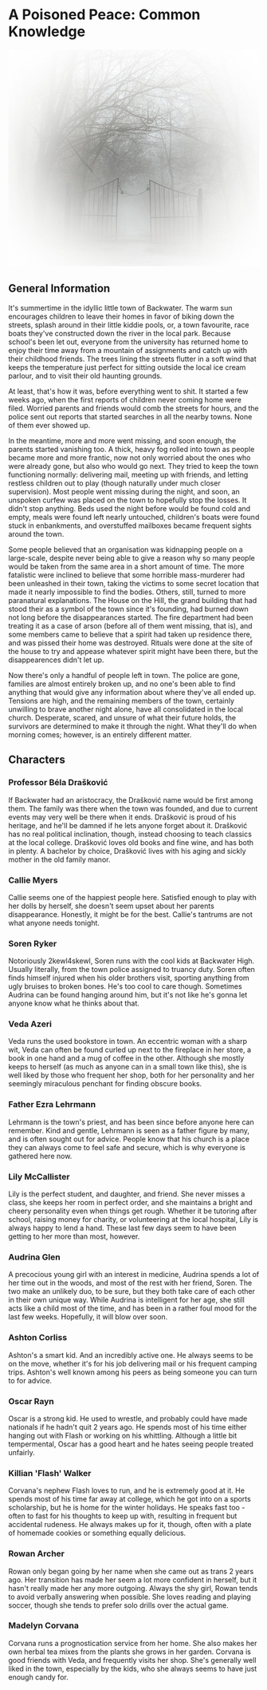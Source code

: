 # A Poisoned Peace: Common Knowledge

![](../resources/fog_vignette_2.jpg)

## General Information

It's summertime in the idyllic little town of Backwater. The warm sun
encourages children to leave their homes in favor of biking down the streets,
splash around in their little kiddie pools, or, a town favourite, race boats
they've constructed down the river in the local park. Because school's been let
out, everyone from the university has returned home to enjoy their time away
from a mountain of assignments and catch up with their childhood friends. The
trees lining the streets flutter in a soft wind that keeps the temperature just
perfect for sitting outside the local ice cream parlour, and to visit their old
haunting grounds.
  
At least, that's how it was, before everything went to shit. It started a few
weeks ago, when the first reports of children never coming home were filed.
Worried parents and friends would comb the streets for hours, and the police
sent out reports that started searches in all the nearby towns. None of them
ever showed up.
    
In the meantime, more and more went missing, and soon enough, the parents
started vanishing too.  A thick, heavy fog rolled into town as people became
more and more frantic, now not only worried about the ones who were already
gone, but also who would go next. They tried to keep the town functioning
normally: delivering mail, meeting up with friends, and letting restless
children out to play (though naturally under much closer supervision). Most
people went missing during the night, and soon, an unspoken curfew was placed
on the town to hopefully stop the losses. It didn't stop anything. Beds used
the night before would be found cold and empty, meals were found left nearly
untouched, children's boats were found stuck in enbankments, and overstuffed
mailboxes became frequent sights around the town.
    
Some people believed that an organisation was kidnapping people on
a large-scale, despite never being able to give a reason why so many people
would be taken from the same area in a short amount of time. The more
fatalistic were inclined to believe that some horrible mass-murderer had been
unleashed in their town, taking the victims to some secret location that made
it nearly impossible to find the bodies. Others, still, turned to more
paranatural explanations. The House on the Hill, the grand building that had
stood their as a symbol of the town since it's founding, had burned down not
long before the disappearances started. The fire department had been treating
it as a case of arson (before all of them went missing, that is), and some
members came to believe that a spirit had taken up residence there, and was
pissed their home was destroyed. Rituals were done at the site of the house to
try and appease whatever spirit might have been there, but the disappearences
didn't let up.  

Now there's only a handful of people left in town. The police are gone,
families are almost entirely broken up, and no one's been able to find anything
that would give any information about where they've all ended up. Tensions are
high, and the remaining members of the town, certainly unwilling to brave
another night alone, have all consolidated in the local church. Desperate,
scared, and unsure of what their future holds, the survivors are determined to
make it through the night. What they'll do when morning comes; however, is an
entirely different matter. 

## Characters

### Professor Béla Drašković

If Backwater had an aristocracy, the Drašković name would be first
among them.  The family was there when the town was founded, and due to current
events may very well be there when it ends.  Drašković is proud of his heritage,
and he'll be damned if he lets anyone forget about it.  Drašković has no
real political inclination, though, instead choosing to teach classics at the
local college.  Drašković loves old books and fine wine, and has both in
plenty. A bachelor by choice, Drašković lives with his aging and sickly mother
in the old family manor.

### Callie Myers

Callie seems one of the happiest people here. Satisfied enough to play with her
dolls by herself, she doesn't seem upset about her parents disappearance.
Honestly, it might be for the best. Callie's tantrums are not what anyone needs
tonight.

### Soren Ryker

Notoriously 2kewl4skewl, Soren runs with the cool kids at Backwater High.
Usually literally, from the town police assigned to truancy duty. Soren often
finds himself injured when his older brothers visit, sporting anything from
ugly bruises to broken bones. He's too cool to care though. Sometimes Audrina can
be found hanging around him, but it's not like he's gonna let anyone know what
he thinks about that.

### Veda Azeri

Veda runs the used bookstore in town. An eccentric woman with a sharp wit,
Veda can often be found curled up next to the fireplace in her store, a book
in one hand and a mug of coffee in the other. Although she mostly keeps to
herself (as much as anyone can in a small town like this), she is well liked by
those who frequent her shop, both for her personality and her seemingly
miraculous penchant for finding obscure books.

### Father Ezra Lehrmann

Lehrmann is the town's priest, and has been since before anyone here can
remember. Kind and gentle, Lehrmann is seen as a father figure by many, and
is often sought out for advice. People know that his church is a place they can
always come to feel safe and secure, which is why everyone is gathered here
now.

### Lily McCallister

Lily is the perfect student, and daughter, and friend. She never misses
a class, she keeps her room in perfect order, and she maintains a bright and
cheery personality even when things get rough. Whether it be tutoring after
school, raising money for charity, or volunteering at the local hospital,
Lily is always happy to lend a hand. These last few days seem to have been
getting to her more than most, however.

### Audrina Glen

A precocious young girl with an interest in medicine, Audrina spends a lot of her
time out in the woods, and most of the rest with her friend, Soren. The two
make an unlikely duo, to be sure, but they both take care of each other in
their own unique way. While Audrina is intelligent for her age, she still acts
like a child most of the time, and has been in a rather foul mood for the last
few weeks. Hopefully, it will blow over soon.

### Ashton Corliss

Ashton's a smart kid. And an incredibly active one.
He always seems to be on the move, whether it's for his
job delivering mail or his frequent camping trips. Ashton's
well known among his peers as being someone you can turn to
for advice. 

### Oscar Rayn

Oscar is a strong kid. He used to wrestle, and probably could have made nationals
if he hadn't quit 2 years ago. He spends most of his time either hanging out
with Flash or working on his whittling. Although a little bit tempermental,
Oscar has a good heart and he hates seeing people treated unfairly.

### Killian 'Flash' Walker

Corvana's nephew Flash loves to run, and he is extremely good at it. He spends
most of his time far away at college, which he got into on a sports
scholarship, but he is home for the winter holidays. He speaks fast too - often
to fast for his thoughts to keep up with, resulting in frequent but accidental
rudeness. He always makes up for it, though, often with a plate of homemade
cookies or something equally delicious.

### Rowan Archer

Rowan only began going by her name when she came out as trans 2 years ago.
Her transition has made her seem a lot more confident in herself, but
it hasn't really made her any more outgoing. Always the shy girl, Rowan
tends to avoid verbally answering when possible. She loves reading and
playing soccer, though she tends to prefer solo drills over the actual game.

### Madelyn Corvana

Corvana runs a prognostication service from her home. She also makes 
her own herbal tea mixes from the plants she grows in her garden.
Corvana is good friends with Veda, and frequently visits her shop.
She's generally well liked in the town, especially by the kids, who
she always seems to have just enough candy for.
